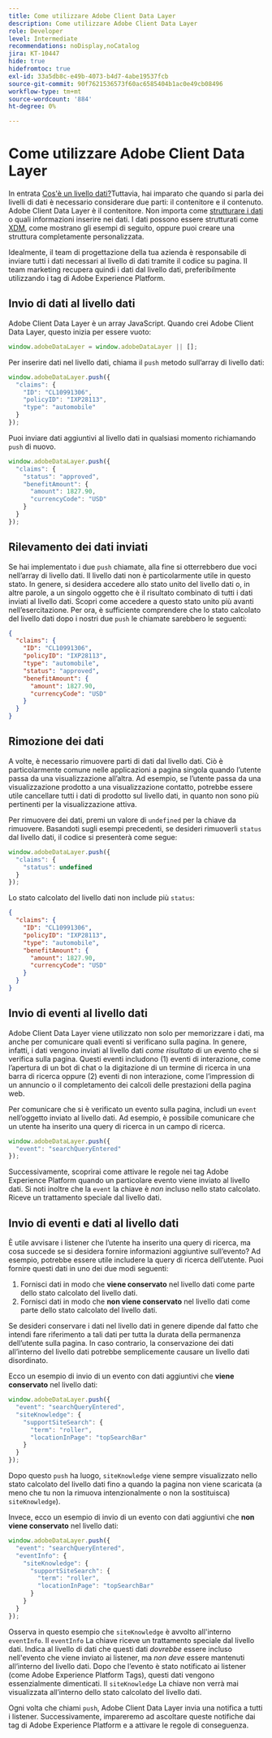 ```yaml
---
title: Come utilizzare Adobe Client Data Layer
description: Come utilizzare Adobe Client Data Layer
role: Developer
level: Intermediate
recommendations: noDisplay,noCatalog
jira: KT-10447
hide: true
hidefromtoc: true
exl-id: 33a5db8c-e49b-4073-b4d7-4abe19537fcb
source-git-commit: 90f7621536573f60ac6585404b1ac0e49cb08496
workflow-type: tm+mt
source-wordcount: '884'
ht-degree: 0%

---
```


# Come utilizzare Adobe Client Data Layer

In entrata [Cos&#39;è un livello dati?](whats-a-data-layer.md)Tuttavia, hai imparato che quando si parla dei livelli di dati è necessario considerare due parti: il contenitore e il contenuto. Adobe Client Data Layer è il contenitore. Non importa come [strutturare i dati](../structuring-your-data.md) o quali informazioni inserire nei dati. I dati possono essere strutturati come [XDM](../structuring-your-data.md#xdm), come mostrano gli esempi di seguito, oppure puoi creare una struttura completamente personalizzata.

Idealmente, il team di progettazione della tua azienda è responsabile di inviare tutti i dati necessari al livello di dati tramite il codice su pagina. Il team marketing recupera quindi i dati dal livello dati, preferibilmente utilizzando i tag di Adobe Experience Platform.

## Invio di dati al livello dati

Adobe Client Data Layer è un array JavaScript. Quando crei Adobe Client Data Layer, questo inizia per essere vuoto:

```js
window.adobeDataLayer = window.adobeDataLayer || [];
```

Per inserire dati nel livello dati, chiama il `push` metodo sull’array di livello dati:

```js
window.adobeDataLayer.push({
  "claims": {
    "ID": "CL10991306",
    "policyID": "IXP28113",
    "type": "automobile"
  }
});
```

Puoi inviare dati aggiuntivi al livello dati in qualsiasi momento richiamando `push` di nuovo.

```js
window.adobeDataLayer.push({
  "claims": {
    "status": "approved",
    "benefitAmount": {
      "amount": 1827.90,
      "currencyCode": "USD"
    }
  }
});
```

## Rilevamento dei dati inviati

Se hai implementato i due `push` chiamate, alla fine si otterrebbero due voci nell’array di livello dati. Il livello dati non è particolarmente utile in questo stato. In genere, si desidera accedere allo stato unito del livello dati o, in altre parole, a un singolo oggetto che è il risultato combinato di tutti i dati inviati al livello dati. Scopri come accedere a questo stato unito più avanti nell’esercitazione. Per ora, è sufficiente comprendere che lo stato calcolato del livello dati dopo i nostri due `push` le chiamate sarebbero le seguenti:

```json
{
  "claims": {
    "ID": "CL10991306",
    "policyID": "IXP28113",
    "type": "automobile",
    "status": "approved",
    "benefitAmount": {
      "amount": 1827.90,
      "currencyCode": "USD"
    }
  }
}
```

## Rimozione dei dati

A volte, è necessario rimuovere parti di dati dal livello dati. Ciò è particolarmente comune nelle applicazioni a pagina singola quando l’utente passa da una visualizzazione all’altra. Ad esempio, se l’utente passa da una visualizzazione prodotto a una visualizzazione contatto, potrebbe essere utile cancellare tutti i dati di prodotto sul livello dati, in quanto non sono più pertinenti per la visualizzazione attiva.

Per rimuovere dei dati, premi un valore di `undefined` per la chiave da rimuovere. Basandoti sugli esempi precedenti, se desideri rimuoverli `status` dal livello dati, il codice si presenterà come segue:

```js
window.adobeDataLayer.push({
  "claims": {
    "status": undefined
  }
});
```

Lo stato calcolato del livello dati non include più `status`:

```json
{
  "claims": {
    "ID": "CL10991306",
    "policyID": "IXP28113",
    "type": "automobile",
    "benefitAmount": {
      "amount": 1827.90,
      "currencyCode": "USD"
    }
  }
}
```

## Invio di eventi al livello dati

Adobe Client Data Layer viene utilizzato non solo per memorizzare i dati, ma anche per comunicare quali eventi si verificano sulla pagina. In genere, infatti, i dati vengono inviati al livello dati _come risultato_ di un evento che si verifica sulla pagina. Questi eventi includono (1) eventi di interazione, come l’apertura di un bot di chat o la digitazione di un termine di ricerca in una barra di ricerca oppure (2) eventi di non interazione, come l’impression di un annuncio o il completamento dei calcoli delle prestazioni della pagina web.

Per comunicare che si è verificato un evento sulla pagina, includi un `event` nell’oggetto inviato al livello dati. Ad esempio, è possibile comunicare che un utente ha inserito una query di ricerca in un campo di ricerca.

```js
window.adobeDataLayer.push({
  "event": "searchQueryEntered"
});
```

Successivamente, scoprirai come attivare le regole nei tag Adobe Experience Platform quando un particolare evento viene inviato al livello dati. Si noti inoltre che la `event` la chiave è _non_ incluso nello stato calcolato. Riceve un trattamento speciale dal livello dati.

## Invio di eventi e dati al livello dati

È utile avvisare i listener che l’utente ha inserito una query di ricerca, ma cosa succede se si desidera fornire informazioni aggiuntive sull’evento? Ad esempio, potrebbe essere utile includere la query di ricerca dell’utente. Puoi fornire questi dati in uno dei due modi seguenti:

1. Fornisci dati in modo che **viene conservato** nel livello dati come parte dello stato calcolato del livello dati.
2. Fornisci dati in modo che **non viene conservato** nel livello dati come parte dello stato calcolato del livello dati.

Se desideri conservare i dati nel livello dati in genere dipende dal fatto che intendi fare riferimento a tali dati per tutta la durata della permanenza dell’utente sulla pagina. In caso contrario, la conservazione dei dati all’interno del livello dati potrebbe semplicemente causare un livello dati disordinato.

Ecco un esempio di invio di un evento con dati aggiuntivi che **viene conservato** nel livello dati:

```js
window.adobeDataLayer.push({
  "event": "searchQueryEntered",
  "siteKnowledge": {
    "supportSiteSearch": {
      "term": "roller",
      "locationInPage": "topSearchBar"
    }
  }
});
```

Dopo questo `push` ha luogo, `siteKnowledge` viene sempre visualizzato nello stato calcolato del livello dati fino a quando la pagina non viene scaricata (a meno che tu non la rimuova intenzionalmente o non la sostituisca) `siteKnowledge`).

Invece, ecco un esempio di invio di un evento con dati aggiuntivi che **non viene conservato** nel livello dati:

```js
window.adobeDataLayer.push({
  "event": "searchQueryEntered",
  "eventInfo": {
    "siteKnowledge": {
      "supportSiteSearch": {
        "term": "roller",
        "locationInPage": "topSearchBar"
      }
    }
  }
});
```

Osserva in questo esempio che `siteKnowledge` è avvolto all&#39;interno `eventInfo`. Il `eventInfo` La chiave riceve un trattamento speciale dal livello dati. Indica al livello di dati che questi dati _dovrebbe_ essere incluso nell&#39;evento che viene inviato ai listener, ma _non deve_ essere mantenuti all’interno del livello dati. Dopo che l’evento è stato notificato ai listener (come Adobe Experience Platform Tags), questi dati vengono essenzialmente dimenticati. Il `siteKnowledge` La chiave non verrà mai visualizzata all’interno dello stato calcolato del livello dati.

Ogni volta che chiami `push`, Adobe Client Data Layer invia una notifica a tutti i listener. Successivamente, impareremo ad ascoltare queste notifiche dai tag di Adobe Experience Platform e a attivare le regole di conseguenza.
